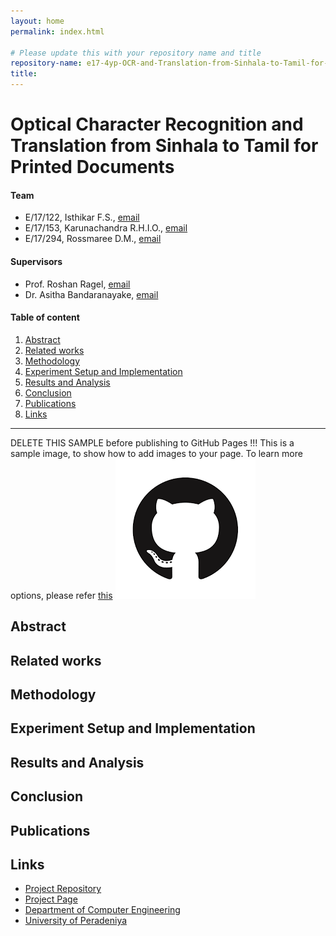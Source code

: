 ```yaml
---
layout: home
permalink: index.html

# Please update this with your repository name and title
repository-name: e17-4yp-OCR-and-Translation-from-Sinhala-to-Tamil-for-Printed-Documents
title:
---
```


[comment]: # 'This is the standard layout for the project, but you can clean this and use your own template'

# Optical Character Recognition and Translation from Sinhala to Tamil for Printed Documents

#### Team

- E/17/122, Isthikar F.S., [email](mailto:e17122@eng.pdn.ac.lk)
- E/17/153, Karunachandra R.H.I.O., [email](mailto:e17153@eng.pdn.ac.lk)
- E/17/294, Rossmaree D.M., [email](mailto:e17294@eng.pdn.ac.lk)

#### Supervisors

- Prof. Roshan Ragel, [email](mailto:roshanr@eng.pdn.ac.lk)
- Dr. Asitha Bandaranayake, [email](mailto:asithab@eng.pdn.ac.lk)

#### Table of content

1. [Abstract](#abstract)
2. [Related works](#related-works)
3. [Methodology](#methodology)
4. [Experiment Setup and Implementation](#experiment-setup-and-implementation)
5. [Results and Analysis](#results-and-analysis)
6. [Conclusion](#conclusion)
7. [Publications](#publications)
8. [Links](#links)

---

DELETE THIS SAMPLE before publishing to GitHub Pages !!!
This is a sample image, to show how to add images to your page. To learn more options, please refer [this](https://projects.ce.pdn.ac.lk/docs/faq/how-to-add-an-image/)
![Sample Image](./images/sample.png)

## Abstract

## Related works

## Methodology

## Experiment Setup and Implementation

## Results and Analysis

## Conclusion

## Publications

[//]: # 'Note: Uncomment each once you uploaded the files to the repository'

<!-- 1. [Semester 7 report](./) -->
<!-- 2. [Semester 7 slides](./) -->
<!-- 3. [Semester 8 report](./) -->
<!-- 4. [Semester 8 slides](./) -->
<!-- 5. Author 1, Author 2 and Author 3 "Research paper title" (2021). [PDF](./). -->

## Links

[//]: # ' NOTE: EDIT THIS LINKS WITH YOUR REPO DETAILS '

- [Project Repository](https://github.com/cepdnaclk/repository-name)
- [Project Page](https://cepdnaclk.github.io/repository-name)
- [Department of Computer Engineering](http://www.ce.pdn.ac.lk/)
- [University of Peradeniya](https://eng.pdn.ac.lk/)

[//]: # 'Please refer this to learn more about Markdown syntax'
[//]: # 'https://github.com/adam-p/markdown-here/wiki/Markdown-Cheatsheet'
